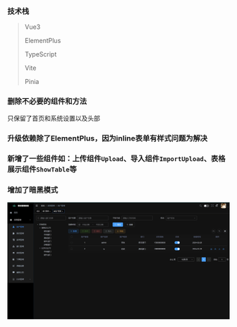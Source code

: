 ### 技术栈

> Vue3
>
> ElementPlus
>
> TypeScript
>
> Vite
>
> Pinia

### 删除不必要的组件和方法
只保留了首页和系统设置以及头部

### 升级依赖除了ElementPlus，因为inline表单有样式问题为解决

### 新增了一些组件如：上传组件`Upload`、导入组件`ImportUpload`、表格展示组件`ShowTable`等

### 增加了暗黑模式
![暗黑模式](./src/assets/images/project1.png)

